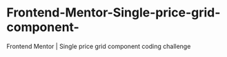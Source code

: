 # Frontend-Mentor-Single-price-grid-component-
Frontend Mentor | Single price grid component coding challenge
